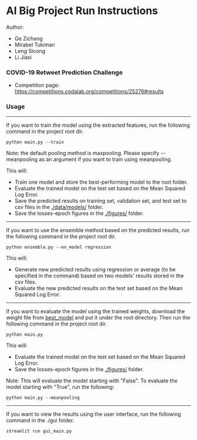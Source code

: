 # AI Big Project Run Instructions

Author:
* Ge Zichang
* Mirabel Tukiman
* Leng Sicong
* Li Jiaxi

### COVID-19 Retweet Prediction Challenge
- Competition page: https://competitions.codalab.org/competitions/25276#results

### Usage
---
If you want to train the model using the extracted features, run the following command in the project root dir.

```
python main.py --train
``` 

Note: the default pooling method is maxpooling. Please specify --meanpooling as an argument if you want to train using meanpooling. 

This will:
* Train one model and store the best-performing model to the root folder. 
* Evaluate the trained model on the test set based on the Mean Squared Log Error. 
* Save the predicted results on training set, validation set, and test set to csv files in the [./data/models/](https://github.com/jessiexiye/ai-project/tree/main/data/models) folder. 
* Save the losses-epoch figures in the [./figures/](https://github.com/jessiexiye/ai-project/tree/main/figures) folder. 

---
If you want to use the ensemble method based on the predicted results, run the following command in the project root dir. 

```
python ensemble.py --en_model regression
```

This will:
* Generate new predicted results using regression or average (to be specified in the command) based on two models' results stored in the csv files.
* Evaluate the new predicted results on the test set based on the Mean Squared Log Error.

---

If you want to evaluate the model using the trained weights, download the weight file from [best_model](https://drive.google.com/drive/folders/1G7mWNJYLoFPjFb_TXsqbJqefYjRK-uQD?usp=sharing) and put it under the root directory. Then run the following command in the project root dir. 

```
python main.py 
```

This will:
* Evaluate the trained model on the test set based on the Mean Squared Log Error.
* Save the losses-epoch figures in the [./figures/](https://github.com/jessiexiye/ai-project/tree/main/figures) folder. 

Note: This will evaluate the model starting with "False". To evaluate the model starting with "True", run the following:

```
python main.py --meanpooling
```

---
If you want to view the results using the user interface, run the following command in the ./gui folder. 

```
streamlit run gui_main.py
```